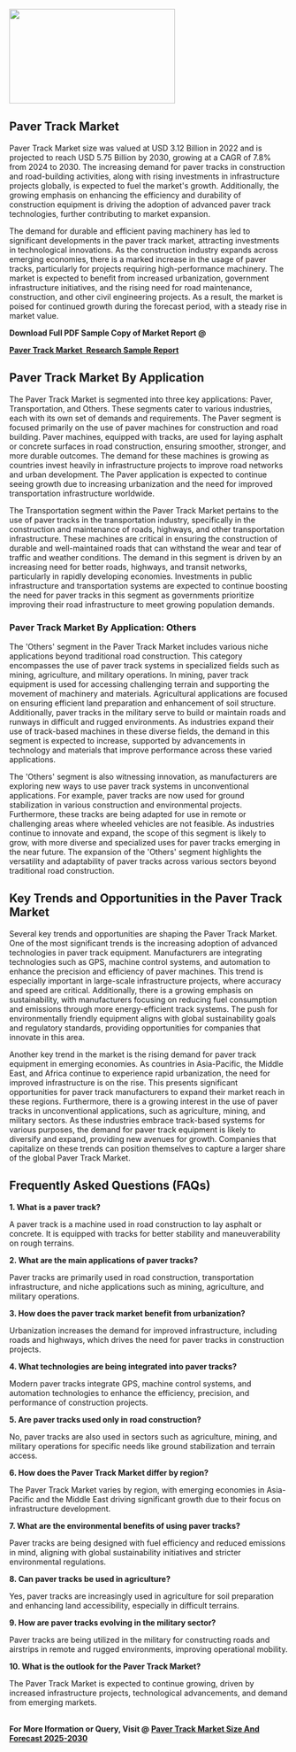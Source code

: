<p><img class="alignnone size-medium wp-image-20088" src="https://ffe5etoiles.com/wp-content/uploads/2024/12/MST1-300x171.png" alt="" width="300" height="171" /></p><p><p> <h2>Paver Track Market </h2><p>Paver Track Market size was valued at USD 3.12 Billion in 2022 and is projected to reach USD 5.75 Billion by 2030, growing at a CAGR of 7.8% from 2024 to 2030. The increasing demand for paver tracks in construction and road-building activities, along with rising investments in infrastructure projects globally, is expected to fuel the market's growth. Additionally, the growing emphasis on enhancing the efficiency and durability of construction equipment is driving the adoption of advanced paver track technologies, further contributing to market expansion.</p><p>The demand for durable and efficient paving machinery has led to significant developments in the paver track market, attracting investments in technological innovations. As the construction industry expands across emerging economies, there is a marked increase in the usage of paver tracks, particularly for projects requiring high-performance machinery. The market is expected to benefit from increased urbanization, government infrastructure initiatives, and the rising need for road maintenance, construction, and other civil engineering projects. As a result, the market is poised for continued growth during the forecast period, with a steady rise in market value.</p></p><p><strong>Download Full PDF Sample Copy of Market Report @</strong></p><p><strong><a href="https://www.verifiedmarketreports.com/download-sample/?rid=375896&utm_source=Sites-google&utm_medium=265" target="_blank">Paver Track Market &nbsp;Research Sample Report</a></strong></p><p><h2>Paver Track Market By Application</h2><p>The Paver Track Market is segmented into three key applications: Paver, Transportation, and Others. These segments cater to various industries, each with its own set of demands and requirements. The Paver segment is focused primarily on the use of paver machines for construction and road building. Paver machines, equipped with tracks, are used for laying asphalt or concrete surfaces in road construction, ensuring smoother, stronger, and more durable outcomes. The demand for these machines is growing as countries invest heavily in infrastructure projects to improve road networks and urban development. The Paver application is expected to continue seeing growth due to increasing urbanization and the need for improved transportation infrastructure worldwide.<p>The Transportation segment within the Paver Track Market pertains to the use of paver tracks in the transportation industry, specifically in the construction and maintenance of roads, highways, and other transportation infrastructure. These machines are critical in ensuring the construction of durable and well-maintained roads that can withstand the wear and tear of traffic and weather conditions. The demand in this segment is driven by an increasing need for better roads, highways, and transit networks, particularly in rapidly developing economies. Investments in public infrastructure and transportation systems are expected to continue boosting the need for paver tracks in this segment as governments prioritize improving their road infrastructure to meet growing population demands.</p><h3>Paver Track Market By Application: Others</h3><p>The 'Others' segment in the Paver Track Market includes various niche applications beyond traditional road construction. This category encompasses the use of paver track systems in specialized fields such as mining, agriculture, and military operations. In mining, paver track equipment is used for accessing challenging terrain and supporting the movement of machinery and materials. Agricultural applications are focused on ensuring efficient land preparation and enhancement of soil structure. Additionally, paver tracks in the military serve to build or maintain roads and runways in difficult and rugged environments. As industries expand their use of track-based machines in these diverse fields, the demand in this segment is expected to increase, supported by advancements in technology and materials that improve performance across these varied applications.</p><p>The 'Others' segment is also witnessing innovation, as manufacturers are exploring new ways to use paver track systems in unconventional applications. For example, paver tracks are now used for ground stabilization in various construction and environmental projects. Furthermore, these tracks are being adapted for use in remote or challenging areas where wheeled vehicles are not feasible. As industries continue to innovate and expand, the scope of this segment is likely to grow, with more diverse and specialized uses for paver tracks emerging in the near future. The expansion of the 'Others' segment highlights the versatility and adaptability of paver tracks across various sectors beyond traditional road construction.</p><h2>Key Trends and Opportunities in the Paver Track Market</h2><p>Several key trends and opportunities are shaping the Paver Track Market. One of the most significant trends is the increasing adoption of advanced technologies in paver track equipment. Manufacturers are integrating technologies such as GPS, machine control systems, and automation to enhance the precision and efficiency of paver machines. This trend is especially important in large-scale infrastructure projects, where accuracy and speed are critical. Additionally, there is a growing emphasis on sustainability, with manufacturers focusing on reducing fuel consumption and emissions through more energy-efficient track systems. The push for environmentally friendly equipment aligns with global sustainability goals and regulatory standards, providing opportunities for companies that innovate in this area.</p><p>Another key trend in the market is the rising demand for paver track equipment in emerging economies. As countries in Asia-Pacific, the Middle East, and Africa continue to experience rapid urbanization, the need for improved infrastructure is on the rise. This presents significant opportunities for paver track manufacturers to expand their market reach in these regions. Furthermore, there is a growing interest in the use of paver tracks in unconventional applications, such as agriculture, mining, and military sectors. As these industries embrace track-based systems for various purposes, the demand for paver track equipment is likely to diversify and expand, providing new avenues for growth. Companies that capitalize on these trends can position themselves to capture a larger share of the global Paver Track Market.</p><h2>Frequently Asked Questions (FAQs)</h2><p><strong>1. What is a paver track?</strong></p><p>A paver track is a machine used in road construction to lay asphalt or concrete. It is equipped with tracks for better stability and maneuverability on rough terrains.</p><p><strong>2. What are the main applications of paver tracks?</strong></p><p>Paver tracks are primarily used in road construction, transportation infrastructure, and niche applications such as mining, agriculture, and military operations.</p><p><strong>3. How does the paver track market benefit from urbanization?</strong></p><p>Urbanization increases the demand for improved infrastructure, including roads and highways, which drives the need for paver tracks in construction projects.</p><p><strong>4. What technologies are being integrated into paver tracks?</strong></p><p>Modern paver tracks integrate GPS, machine control systems, and automation technologies to enhance the efficiency, precision, and performance of construction projects.</p><p><strong>5. Are paver tracks used only in road construction?</strong></p><p>No, paver tracks are also used in sectors such as agriculture, mining, and military operations for specific needs like ground stabilization and terrain access.</p><p><strong>6. How does the Paver Track Market differ by region?</strong></p><p>The Paver Track Market varies by region, with emerging economies in Asia-Pacific and the Middle East driving significant growth due to their focus on infrastructure development.</p><p><strong>7. What are the environmental benefits of using paver tracks?</strong></p><p>Paver tracks are being designed with fuel efficiency and reduced emissions in mind, aligning with global sustainability initiatives and stricter environmental regulations.</p><p><strong>8. Can paver tracks be used in agriculture?</strong></p><p>Yes, paver tracks are increasingly used in agriculture for soil preparation and enhancing land accessibility, especially in difficult terrains.</p><p><strong>9. How are paver tracks evolving in the military sector?</strong></p><p>Paver tracks are being utilized in the military for constructing roads and airstrips in remote and rugged environments, improving operational mobility.</p><p><strong>10. What is the outlook for the Paver Track Market?</strong></p><p>The Paver Track Market is expected to continue growing, driven by increased infrastructure projects, technological advancements, and demand from emerging markets.</p><strong><br />For More Iformation or Query, Visit @ <a href="https://www.verifiedmarketreports.com/product/paver-track-market/" target="_blank">Paver Track Market Size And Forecast 2025-2030</a></strong></p>
